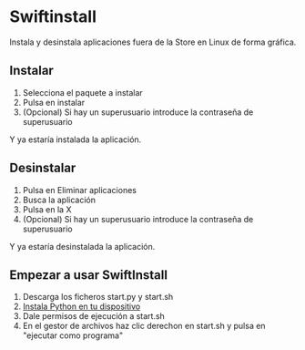 # Swiftinstall
Instala y desinstala aplicaciones fuera de la Store en Linux de forma gráfica.  

## Instalar
1. Selecciona el paquete a instalar
2. Pulsa en instalar
3. (Opcional) Si hay un superusuario introduce la contraseña de superusuario  

Y ya estaría instalada la aplicación.

## Desinstalar
1. Pulsa en Eliminar aplicaciones
2. Busca la aplicación
3. Pulsa en la X
4. (Opcional) Si hay un superusuario introduce la contraseña de superusuario

Y ya estaría desinstalada la aplicación.

## Empezar a usar SwiftInstall
1. Descarga los ficheros start.py y start.sh
2. [Instala Python en tu dispositivo](https://python-guide-es.readthedocs.io/es/latest/starting/install3/linux.html)
3. Dale permisos de ejecución a start.sh
4. En el gestor de archivos haz clic derechon en start.sh y pulsa en "ejecutar como programa"

